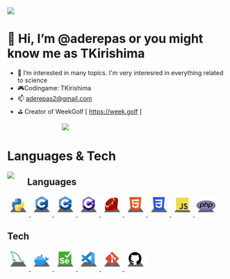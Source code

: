 <style>
#icons {
    width: 50px;
}
</style>

<img src="https://i.imgur.com/lgX6ohw.jpg" style="width: 50%;" align="center">

# 👋 Hi, I’m @aderepas or you might know me as TKirishima
- 🔭 I’m interested in many topics. I'm very interesred in everything related to science
- 🎮Codingame: TKirishima
- 📫 aderepas2@gmail.com
- ⛳ Creator of WeekGolf [ https://week.golf ]

<img src="https://github-readme-stats.vercel.app/api?username=aderepas&count_private=true&theme=tokyonight&show_icons=true&include_all_commits=true" style="width: 50%; margin-left: 25%">

# Languages & Tech
<img src="https://github-readme-stats.vercel.app/api/top-langs/?username=aderepas&theme=tokyonight" align="left" style="margin-right: 30px">

## Languages
<!-- Python -->
<a href="https://www.python.org/">
<img src="sources/py.png" id="icons" title="Python" style="width: 50px">
</a>
<!-- C -->
<a href="https://gcc.gnu.org/">
<img src="sources/c.png" id="icons" title="C" style="width: 50px">
</a>
<!-- C++ -->
<a href="https://clang.llvm.org/cxx_status.html">
<img src="sources/cpp.png" id="icons" title="C++" style="width: 50px">
</a>
<!-- C# -->
<a href="https://docs.microsoft.com/en-us/dotnet/csharp/">
<img src="sources/cs.png" id="icons" title="C#" style="width: 50px">
</a>
<!-- Ruby -->
<a href="https://www.ruby-lang.org/en/">
<img src="sources/rb.png" id="icons" title="Ruby" style="width: 50px">
</a>

<!-- HTML -->
<a href="https://en.wikipedia.org/wiki/HTML">
<img src="sources/html.png" id="icons" title="HTML" style="width: 50px">
</a>
<!-- CSS -->
<a href="https://en.wikipedia.org/wiki/CSS">
<img src="sources/css.png" id="icons" title="CSS" style="width: 50px">
</a>
<!-- JavaScript -->
<a href="https://developer.mozilla.org/en/docs/Web/JavaScript">
<img src="sources/js.png" id="icons" title="JavaScript" style="width: 50px">
</a>
<!-- PHP -->
<a href="https://www.php.net/">
<img src="sources/php.png" id="icons" title="PHP" style="width: 50px">
</a>

## Tech
<!-- MySQL -->
<a href="https://www.mysql.com/">
<img src="sources/mysql.png" id="icons" title="MySQL" style="width: 50px">
</a>
<!-- Docker -->
<a href="https://www.docker.com/">
<img src="sources/docker.png" id="icons" title="Docker" style="width: 50px">
</a>
<!-- Sélénium -->
<a href="https://selenium-python.readthedocs.io/">
<img src="sources/sel.png" id="icons" title="Sélénium" style="width: 50px">
</a>
<!-- VSCode -->
<a href="https://code.visualstudio.com/">
<img src="sources/vscode.png" id="icons" title="Visual Studio Code" style="width: 50px">
</a>
<!-- Git -->
<a href="https://git-scm.com/">
<img src="sources/git.png" id="icons" title="Git" style="width: 50px">
</a>
<!-- Github -->
<a href="https://github.com/">
<img src="sources/Github.png" id="icons" title="Github" style="width: 50px">
</a>



<!---
aderepas/aderepas is a ✨ special ✨ repository because its `README.md` (this file) appears on your GitHub profile.
You can click the Preview link to take a look at your changes.
--->
